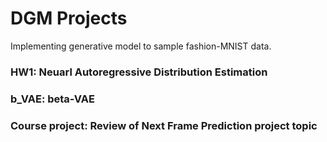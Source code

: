 # DGM Projects
Implementing generative model to sample fashion-MNIST data.
### HW1: Neuarl Autoregressive Distribution Estimation
### b_VAE: beta-VAE
### Course project: Review of Next Frame Prediction project topic
